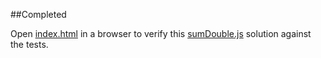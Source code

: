 ##Completed

Open [index.html](index.html) in a browser to verify this [sumDouble.js](sumDouble.js) solution against the tests.  

